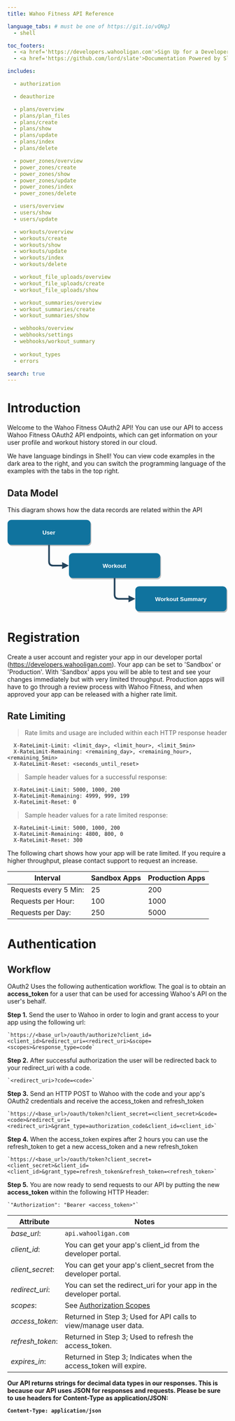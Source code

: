 ```yaml
---
title: Wahoo Fitness API Reference

language_tabs: # must be one of https://git.io/vQNgJ
  - shell

toc_footers:
  - <a href='https://developers.wahooligan.com'>Sign Up for a Developer Key</a>
  - <a href='https://github.com/lord/slate'>Documentation Powered by Slate</a>

includes:

  - authorization

  - deauthorize

  - plans/overview
  - plans/plan_files
  - plans/create
  - plans/show
  - plans/update
  - plans/index
  - plans/delete

  - power_zones/overview
  - power_zones/create
  - power_zones/show
  - power_zones/update
  - power_zones/index
  - power_zones/delete

  - users/overview
  - users/show
  - users/update

  - workouts/overview
  - workouts/create
  - workouts/show
  - workouts/update
  - workouts/index
  - workouts/delete

  - workout_file_uploads/overview
  - workout_file_uploads/create
  - workout_file_uploads/show

  - workout_summaries/overview
  - workout_summaries/create
  - workout_summaries/show

  - webhooks/overview
  - webhooks/settings
  - webhooks/workout_summary
  
  - workout_types
  - errors

search: true
---
```


# Introduction

Welcome to the Wahoo Fitness OAuth2 API! You can use our API to access Wahoo Fitness OAuth2 API endpoints, which can get information on your  user profile and workout history stored in our cloud.

We have language bindings in Shell! You can view code examples in the dark area to the right, and you can switch the programming language of the examples with the tabs in the top right.

## Data Model

This diagram shows how the data records are related within the API

[//]: # (Edit file here: https://drive.google.com/file/d/1cOpAiu_1DGkx8oLKtqP_uLMgk9d1x-vE/view?usp=sharing)
<svg xmlns="http://www.w3.org/2000/svg" xmlns:xlink="http://www.w3.org/1999/xlink" version="1.1" width="531px" height="224px" viewBox="-0.5 -0.5 531 224"><defs/><g><rect x="0" y="0" width="200" height="60" rx="9" ry="9" fill="#000000" stroke="none" transform="translate(2,3)translate(100,0)scale(-1,1)translate(-100,0)" opacity="0.25"/><rect x="0" y="0" width="200" height="60" rx="9" ry="9" fill="#10739e" stroke="none" transform="translate(100,0)scale(-1,1)translate(-100,0)" pointer-events="all"/><g fill="#FFFFFF" font-family="Helvetica" font-weight="bold" text-anchor="middle" font-size="14px"><text x="99.5" y="35.5">User</text></g><rect x="308" y="160" width="220" height="60" rx="9" ry="9" fill="#000000" stroke="none" transform="translate(2,3)translate(418,0)scale(-1,1)translate(-418,0)" opacity="0.25"/><rect x="308" y="160" width="220" height="60" rx="9" ry="9" fill="#10739e" stroke="none" transform="translate(418,0)scale(-1,1)translate(-418,0)" pointer-events="all"/><g fill="#FFFFFF" font-family="Helvetica" font-weight="bold" text-anchor="middle" font-size="14px"><text x="417.5" y="195.5">Workout Summary</text></g><rect x="148" y="80" width="220" height="60" rx="9" ry="9" fill="#000000" stroke="none" transform="translate(2,3)" opacity="0.25"/><rect x="148" y="80" width="220" height="60" rx="9" ry="9" fill="#10739e" stroke="none" pointer-events="all"/><g fill="#FFFFFF" font-family="Helvetica" font-weight="bold" text-anchor="middle" font-size="14px"><text x="257.5" y="115.5">Workout</text></g><path d="M 100 60 L 100 100 Q 100 110 110 110 L 133.53 110" fill="none" stroke="#23445d" stroke-width="4" stroke-miterlimit="10" pointer-events="stroke"/><path d="M 143.53 110 L 133.53 115 L 133.53 105 Z" fill="#23445d" stroke="#23445d" stroke-width="4" stroke-miterlimit="10" pointer-events="all"/><path d="M 258 140 L 258 180 Q 258 190 268 190 L 293.53 190" fill="none" stroke="#23445d" stroke-width="4" stroke-miterlimit="10" pointer-events="stroke"/><path d="M 303.53 190 L 293.53 195 L 293.53 185 Z" fill="#23445d" stroke="#23445d" stroke-width="4" stroke-miterlimit="10" pointer-events="all"/></g></svg>

# Registration

Create a user account and register your app in our developer portal (https://developers.wahooligan.com). Your app can be set to 'Sandbox' or 'Production'. With 'Sandbox' apps you will be able to test and see your changes immediately but with very limited throughput. Production apps will have to go through a review process with Wahoo Fitness, and when approved your app can be released with a higher rate limit.

## Rate Limiting

> Rate limits and usage are included within each HTTP response header

```shell
  X-RateLimit-Limit: <limit_day>, <limit_hour>, <limit_5min>
  X-RateLimit-Remaining: <remaining_day>, <remaining_hour>, <remaining_5min>
  X-RateLimit-Reset: <seconds_until_reset>
```

> Sample header values for a successful response:

```shell
  X-RateLimit-Limit: 5000, 1000, 200
  X-RateLimit-Remaining: 4999, 999, 199
  X-RateLimit-Reset: 0
```

> Sample header values for a rate limited response:

```shell
  X-RateLimit-Limit: 5000, 1000, 200
  X-RateLimit-Remaining: 4800, 800, 0
  X-RateLimit-Reset: 300
```

The following chart shows how your app will be rate limited. If you require a higher throughput, please contact support to request an increase.

Interval                     | Sandbox Apps        | Production Apps
-----------                  | -----------         | ------------
Requests every 5 Min:        | 25                  | 200
Requests per Hour:           | 100                 | 1000
Requests per Day:            | 250                 | 5000

# Authentication

## Workflow

OAuth2 Uses the following authentication workflow. The goal is to obtain an **access_token** for a user that can be used for accessing Wahoo's API on the user's behalf.

**Step 1.** Send the user to Wahoo in order to login and grant access to your app using the following url:

    `https://<base_url>/oauth/authorize?client_id=<client_id>&redirect_uri=<redirect_uri>&scope=<scopes>&response_type=code`

**Step 2.** After successful authorization the user will be redirected back to your redirect_uri with a code.

    `<redirect_uri>?code=<code>`

**Step 3.** Send an HTTP POST to Wahoo with the code and your app's OAuth2 credentials and receive the access_token and refresh_token

    `https://<base_url>/oauth/token?client_secret=<client_secret>&code=<code>&redirect_uri=<redirect_uri>&grant_type=authorization_code&client_id=<client_id>`

**Step 4.** When the access_token expires after 2 hours you can use the refresh_token to get a new access_token and a new refresh_token

    `https://<base_url>/oauth/token?client_secret=<client_secret>&client_id=<client_id>&grant_type=refresh_token&refresh_token=<refresh_token>`

**Step 5.** You are now ready to send requests to our API by putting the new **access_token** within the following HTTP Header:

    `"Authorization": "Bearer <access_token>"`

Attribute           | Notes
-----------         | ----------- 
_base_url_:         | `api.wahooligan.com`
_client_id_:        | You can get your app's client_id from the developer portal.
_client_secret_:    | You can get your app's client_secret from the developer portal.
_redirect_uri_:     | You can set the redirect_uri for your app in the developer portal.
_scopes_:           | See [Authorization Scopes](#authorization)
_access_token_:     | Returned in Step 3; Used for API calls to view/manage user data.
_refresh_token_:    | Returned in Step 3; Used to refresh the access_token.
_expires_in_:       | Returned in Step 3; Indicates when the access_token will expire.

**Our API returns strings for decimal data types in our responses. This is because our API uses JSON for responses and requests. Please be sure to use headers for Content-Type as application/JSON:**

**`Content-Type: application/json`**
